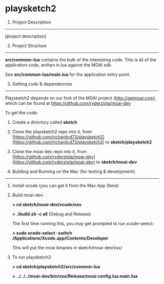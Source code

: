 playsketch2
===========

1. Project Description
-----------
[project description]


2. Project Structure
--------------
**src/common-lua** contains the bulk of the interesting code. This is all of the application code, written in lua against the MOAI sdk.

See **src/common-lua/main.lua** for the application entry point.


3. Getting code & dependencies
----------
Playsketch2 depends on our fork of the MOAI project (http://getmoai.com), which can be found at https://github.com/ryderziola/moai-dev

To get the code:

1. Create a directory called **sketch**

2. Clone the playsketch2 repo into it, from [https://github.com/richardcd73/playsketch2](https://github.com/richardcd73/playsketch2) to **sketch/playsketch2**

3. Clone the moai-dev repo into it, from [https://github.com/ryderziola/moai-dev](https://github.com/ryderziola/moai-dev) to **sketch/moai-dev**

4. Building and Running on the Mac (for testing & development)
---------------

1.	Install xcode (you can get it from the Mac App Store)

2.	Build moai-dev:

	**> cd sketch/moai-dev/xcode/osx**
	
	**> ./build.sh -c all** (Debug and Release)
	
	The first time running this, you may get prompted to run xcode-select:

	**> sudo xcode-select -switch /Applications/Xcode.app/Contents/Developer**

	This will put the moai binaries in sketch/moai-dev/osx/
	
3.	To run playsketch2:

	**> cd sketch/playsketch2/src/common-lua**
	
	**> ../../../moai-dev/bin/osx/Release/moai config.lua main.lua**
	
